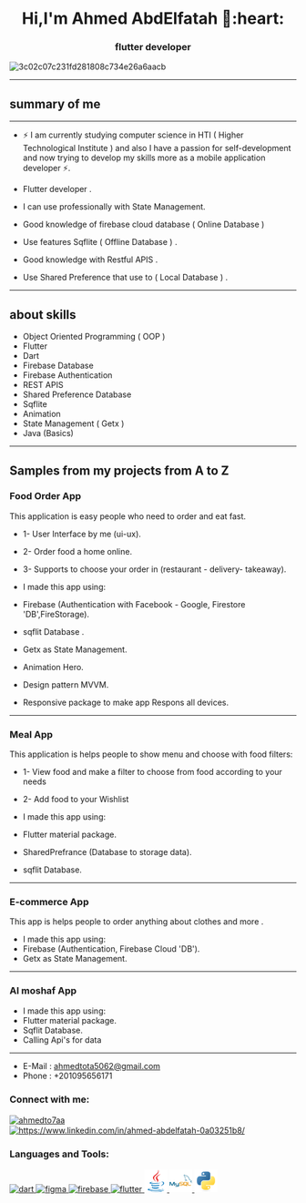 <h1 align="center">Hi,I'm Ahmed AbdElfatah 👋:heart: </h1>
<h3 align="center"> flutter developer</h3>

![3c02c07c231fd281808c734e26a6aacb](https://user-images.githubusercontent.com/67846468/167818027-44e0522e-81a1-4c26-8f3d-c20413f03f31.jpg)
<hr>

<h2> summary of me </h2>
<hr>

- ⚡ I am currently studying computer science in HTI ( Higher Technological Institute ) and also I have a passion for self-development and now trying to develop my skills more as a mobile application developer ⚡.

- Flutter developer  .                                        
- I can use professionally with State Management.                              
- Good knowledge of firebase cloud database ( Online Database )                               
- Use features Sqflite ( Offline Database ) .
- Good knowledge with Restful APIS .
- Use Shared Preference that use to ( Local Database ) .

 
<hr>

<h2> about skills </h2>

- Object Oriented Programming ( OOP )
- Flutter
- Dart
- Firebase Database
- Firebase Authentication
- REST APIS 
- Shared Preference Database
- Sqflite
- Animation
- State Management ( Getx )
- Java (Basics)
 

<hr>

<h2> Samples from my projects from A to Z </h2>

### Food Order App
This application is easy people who need to order and eat fast.
* 1- User Interface by me (ui-ux).
* 2- Order food a home online.
* 3- Supports to choose your order in (restaurant - delivery- takeaway).

* I made this app using:
* Firebase (Authentication with Facebook - Google, Firestore 'DB',FireStorage).
* sqflit Database .
* Getx as State Management.
* Animation Hero.
* Design pattern MVVM.
* Responsive package to make app Respons all devices.
<hr>

### Meal App
This application is helps people to show menu and choose with food filters:
* 1- View food and make a filter to choose from food according to your needs
* 2- Add food to your Wishlist

* I made this app using:
* Flutter material package.
* SharedPrefrance (Database to storage data).
* sqflit Database.


<hr>

### E-commerce App
This app is helps people to order anything about clothes and more .
* I made this app using:
* Firebase (Authentication, Firebase Cloud 'DB').
* Getx as State Management.


<hr>


### Al moshaf App

* I made this app using:
* Flutter material package.
* Sqflit Database.
* Calling Api's for data  


<hr>


- E-Mail : ahmedtota5062@gmail.com
- Phone : +201095656171

<h3 align="left">Connect with me:</h3>
<p align="left">
<a href="https://twitter.com/ahmedto7aa" target="blank"><img align="center" src="https://raw.githubusercontent.com/rahuldkjain/github-profile-readme-generator/master/src/images/icons/Social/twitter.svg" alt="ahmedto7aa" height="30" width="40" /></a>
<a href="https://linkedin.com/in/https://www.linkedin.com/in/ahmed-abdelfatah-0a03251b8/" target="blank"><img align="center" src="https://raw.githubusercontent.com/rahuldkjain/github-profile-readme-generator/master/src/images/icons/Social/linked-in-alt.svg" alt="https://www.linkedin.com/in/ahmed-abdelfatah-0a03251b8/" height="30" width="40" /></a>
</p>

<h3 align="left">Languages and Tools:</h3>
<p align="left"> <a href="https://dart.dev" target="_blank" rel="noreferrer"> <img src="https://www.vectorlogo.zone/logos/dartlang/dartlang-icon.svg" alt="dart" width="40" height="40"/> </a> <a href="https://www.figma.com/" target="_blank" rel="noreferrer"> <img src="https://www.vectorlogo.zone/logos/figma/figma-icon.svg" alt="figma" width="40" height="40"/> </a> <a href="https://firebase.google.com/" target="_blank" rel="noreferrer"> <img src="https://www.vectorlogo.zone/logos/firebase/firebase-icon.svg" alt="firebase" width="40" height="40"/> </a> <a href="https://flutter.dev" target="_blank" rel="noreferrer"> <img src="https://www.vectorlogo.zone/logos/flutterio/flutterio-icon.svg" alt="flutter" width="40" height="40"/> </a> <a href="https://www.java.com" target="_blank" rel="noreferrer"> <img src="https://raw.githubusercontent.com/devicons/devicon/master/icons/java/java-original.svg" alt="java" width="40" height="40"/> </a> <a href="https://www.mysql.com/" target="_blank" rel="noreferrer"> <img src="https://raw.githubusercontent.com/devicons/devicon/master/icons/mysql/mysql-original-wordmark.svg" alt="mysql" width="40" height="40"/> </a> <a href="https://www.python.org" target="_blank" rel="noreferrer"> <img src="https://raw.githubusercontent.com/devicons/devicon/master/icons/python/python-original.svg" alt="python" width="40" height="40"/> </a> </p>

